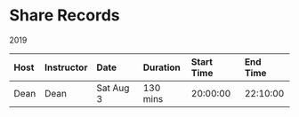 # Share Records

2019

| Host | Instructor | Date      | Duration | Start Time |  End Time |
| :--- | :---       | :---      | :---     | :---       | :---      |
| Dean | Dean       | Sat Aug 3 | 130 mins | 20:00:00   | 22:10:00  |
